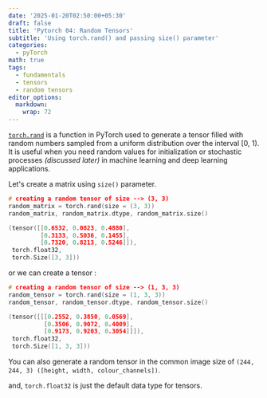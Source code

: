 ```yaml
---
date: '2025-01-20T02:50:00+05:30'
draft: false
title: 'Pytorch 04: Random Tensors'
subtitle: 'Using torch.rand() and passing size() parameter'
categories:
  - pyTorch
math: true
tags:
  - fundamentals
  - tensors
  - random tensors
editor_options: 
  markdown: 
    wrap: 72
---
```


[`torch.rand`](https://pytorch.org/docs/stable/generated/torch.rand.html) is a function in PyTorch used to generate a tensor filled with random numbers sampled from a uniform distribution over the interval [0, 1). It is useful when you need random values for initialization or stochastic processes *(discussed later)* in machine learning and deep learning applications.

Let's create a matrix using `size()` parameter.

```c
# creating a random tensor of size --> (3, 3)
random_matrix = torch.rand(size = (3, 3))
random_matrix, random_matrix.dtype, random_matrix.size()
```
```c
(tensor([[0.6532, 0.0823, 0.4880],
         [0.3133, 0.5036, 0.1455],
         [0.7320, 0.8213, 0.5246]]),
 torch.float32,
 torch.Size([3, 3]))
```
or we can create a tensor :

```c
# creating a random tensor of size --> (1, 3, 3)
random_tensor = torch.rand(size = (1, 3, 3))
random_tensor, random_tensor.dtype, random_tensor.size()
```

```c
(tensor([[[0.2552, 0.3850, 0.0569],
          [0.3506, 0.9072, 0.4009],
          [0.9173, 0.9203, 0.3054]]]),
 torch.float32,
 torch.Size([1, 3, 3]))
```

You can also generate a random tensor in the common image size of `(244, 244, 3) ([height, width, colour_channels])`.

and, `torch.float32` is just the default data type for tensors.